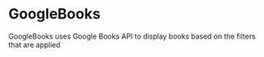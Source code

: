 # GoogleBooks
GoogleBooks uses Google Books API to display books based on the filters that are applied
